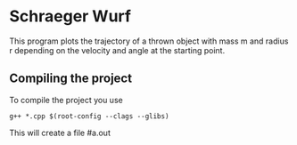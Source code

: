 # Schraeger Wurf
This program plots the trajectory of a thrown object with mass m and radius r depending
on the velocity and angle at the starting point.


## Compiling the project
To compile the project you use

```g++ *.cpp $(root-config --clags --glibs)```

This will create a file #a.out
